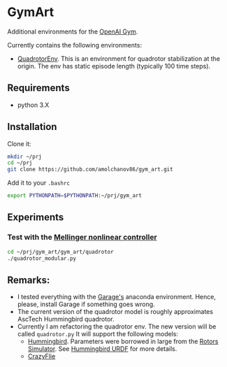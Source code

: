 # GymArt

Additional environments for the [OpenAI Gym](https://gym.openai.com/).

Currently contains the following environments:
- [QuadrotorEnv](https://github.com/amolchanov86/gym_art/blob/master/gym_art/quadrotor/quadrotor_modular.py). 
  This is an environment for quadrotor stabilization at the origin. The env has static episode length (typically 100 time steps).

## Requirements
- python 3.X

## Installation
Clone it:
```sh
mkdir ~/prj
cd ~/prj
git clone https://github.com/amolchanov86/gym_art.git
```

Add it to your `.bashrc`
```sh
export PYTHONPATH=$PYTHONPATH:~/prj/gym_art
```
## Experiments

### Test with the [Mellinger nonlinear controller](http://www-personal.acfr.usyd.edu.au/spns/cdm/papers/Mellinger.pdf)
```sh
cd ~/prj/gym_art/gym_art/quadrotor
./quadrotor_modular.py
```

## Remarks:
- I tested everything with the [Garage's](https://github.com/rlworkgroup/garage/) anaconda environment. Hence, please, install Garage if something goes wrong.
- The current version of the quadrotor model is roughly approximates AscTech Hummingbird quadrotor.
- Currently I am refactoring the quadrotor env. The new version will be called `quadrotor.py`
  It will support the following models:
  - [Hummingbird](http://www.asctec.de/en/uav-uas-drones-rpas-roav/asctec-hummingbird/). Parameters were borrowed in large from the [Rotors Simulator](https://github.com/ethz-asl/rotors_simulator). See [Hummingbird URDF](https://github.com/ethz-asl/rotors_simulator/blob/master/rotors_description/urdf/hummingbird.xacro) for more details.
  - [CrazyFlie](http://mikehamer.info/assets/papers/Crazyflie%20Modelling.pdf)


